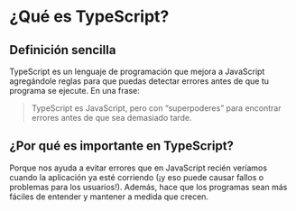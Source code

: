 # ¿Qué es TypeScript?
## Definición sencilla
TypeScript es un lenguaje de programación que mejora a JavaScript agregándole reglas para que puedas detectar errores antes de que tu programa se ejecute.
En una frase:
> TypeScript es JavaScript, pero con “superpoderes” para encontrar errores antes de que sea demasiado tarde.
## ¿Por qué es importante en TypeScript?
Porque nos ayuda a evitar errores que en JavaScript recién veríamos cuando la aplicación ya esté corriendo (¡y eso puede causar fallos o problemas para los usuarios!).
Además, hace que los programas sean más fáciles de entender y mantener a medida que crecen.